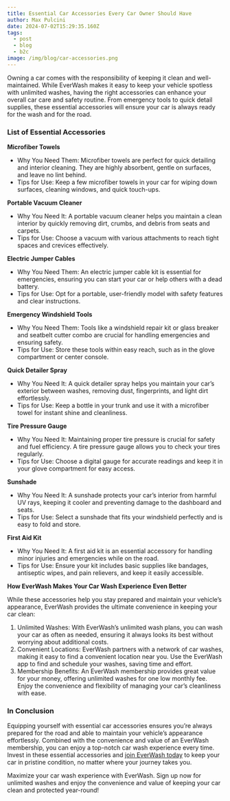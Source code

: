 ```yaml
---
title: Essential Car Accessories Every Car Owner Should Have
author: Max Pulcini
date: 2024-07-02T15:29:35.160Z
tags:
  - post
  - blog
  - b2c
image: /img/blog/car-accessories.png
---
```

Owning a car comes with the responsibility of keeping it clean and well-maintained. While EverWash makes it easy to keep your vehicle spotless with unlimited washes, having the right accessories can enhance your overall car care and safety routine. From emergency tools to quick detail supplies, these essential accessories will ensure your car is always ready for the wash and for the road.

### **List of Essential Accessories**

**Microfiber Towels**

* Why You Need Them: Microfiber towels are perfect for quick detailing and interior cleaning. They are highly absorbent, gentle on surfaces, and leave no lint behind.
* Tips for Use: Keep a few microfiber towels in your car for wiping down surfaces, cleaning windows, and quick touch-ups.

**Portable Vacuum Cleaner**

* Why You Need It: A portable vacuum cleaner helps you maintain a clean interior by quickly removing dirt, crumbs, and debris from seats and carpets.
* Tips for Use: Choose a vacuum with various attachments to reach tight spaces and crevices effectively.

**Electric Jumper Cables**

* Why You Need Them: An electric jumper cable kit is essential for emergencies, ensuring you can start your car or help others with a dead battery.
* Tips for Use: Opt for a portable, user-friendly model with safety features and clear instructions.

**Emergency Windshield Tools**

* Why You Need Them: Tools like a windshield repair kit or glass breaker and seatbelt cutter combo are crucial for handling emergencies and ensuring safety.
* Tips for Use: Store these tools within easy reach, such as in the glove compartment or center console.

**Quick Detailer Spray**

* Why You Need It: A quick detailer spray helps you maintain your car’s exterior between washes, removing dust, fingerprints, and light dirt effortlessly.
* Tips for Use: Keep a bottle in your trunk and use it with a microfiber towel for instant shine and cleanliness.

**Tire Pressure Gauge**

* Why You Need It: Maintaining proper tire pressure is crucial for safety and fuel efficiency. A tire pressure gauge allows you to check your tires regularly.
* Tips for Use: Choose a digital gauge for accurate readings and keep it in your glove compartment for easy access.

**Sunshade**

* Why You Need It: A sunshade protects your car’s interior from harmful UV rays, keeping it cooler and preventing damage to the dashboard and seats.
* Tips for Use: Select a sunshade that fits your windshield perfectly and is easy to fold and store.

**First Aid Kit**

* Why You Need It: A first aid kit is an essential accessory for handling minor injuries and emergencies while on the road.
* Tips for Use: Ensure your kit includes basic supplies like bandages, antiseptic wipes, and pain relievers, and keep it easily accessible.

**How EverWash Makes Your Car Wash Experience Even Better**

While these accessories help you stay prepared and maintain your vehicle’s appearance, EverWash provides the ultimate convenience in keeping your car clean:

1. Unlimited Washes: With EverWash’s unlimited wash plans, you can wash your car as often as needed, ensuring it always looks its best without worrying about additional costs.
2. Convenient Locations: EverWash partners with a network of car washes, making it easy to find a convenient location near you. Use the EverWash app to find and schedule your washes, saving time and effort.
3. Membership Benefits: An EverWash membership provides great value for your money, offering unlimited washes for one low monthly fee. Enjoy the convenience and flexibility of managing your car’s cleanliness with ease.

### In Conclusion

Equipping yourself with essential car accessories ensures you’re always prepared for the road and able to maintain your vehicle’s appearance effortlessly. Combined with the convenience and value of an EverWash membership, you can enjoy a top-notch car wash experience every time. Invest in these essential accessories and [join EverWash today](https://www.everwash.com/members) to keep your car in pristine condition, no matter where your journey takes you.

Maximize your car wash experience with EverWash. Sign up now for unlimited washes and enjoy the convenience and value of keeping your car clean and protected year-round!